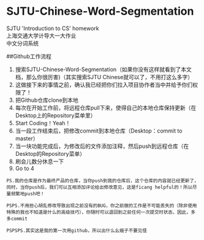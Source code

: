 # SJTU-Chinese-Word-Segmentation
SJTU 'Introduction to CS' homework  
上海交通大学计导大一大作业  
中文分词系统  

##Github工作流程
1. 搜索SJTU-Chinese-Word-Segmentation（如果你没有这样就看到了本文档，那么你很厉害)（其实搜索SJTU Chinese就可以了，不用打这么多字）
2. 这做接下来的事情之前，确认我已经把你们拉入项目协作者当中并给予你们权限了！
3. 把Github仓库clone到本地
4. 每次在开始工作前，将远程仓库pull下来，使得自己的本地仓库保持更新（在Desktop上的Repository菜单里）
5. Start Coding！Yeah！
6. 当一段工作结束后，把修改commit到本地仓库（Desktop：commit to master）
7. 当一块功能完成后，为修改后的文件添加注释，然后push到远程仓库（在Desktop的Repository菜单）
8. 刷会儿数分休息一下
9. Go to 4 


```PS.我的仓库是作为最终产品的仓库，当你push到我的仓库后，这个仓库的内容就已经更新了，同时，当你push后，我们可以互相添加评论给出修改意见，这是ficang helpful的！所以尽量频繁地push吧！```  

```PSPS.不用担心胡乱修改导致出现之前没有的BUG，你之前做的工作是不可能丢失的（除非使用特殊的我也不知道是什么的高级技巧），你随时可以退回到之前任何一次提交时状态，因此，多多commit```

```PSPSPS.其实这是我的第一次用github，所以出什么幺蛾子不要见怪```  

 